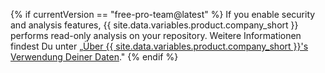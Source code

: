 {% if currentVersion == "free-pro-team@latest" %}
If you enable security and analysis features, {{ site.data.variables.product.company_short }} performs read-only analysis on your repository. Weitere Informationen findest Du unter „[Über {{ site.data.variables.product.company_short }}'s Verwendung Deiner Daten](/github/understanding-how-github-uses-and-protects-your-data/about-githubs-use-of-your-data)."
{% endif %}